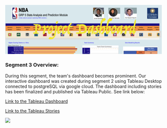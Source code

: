 ![](./Pictures/CircleHeaderSeg3.png)

### Segment 3 Overview:

During this segment, the team's dashboard becomes prominent. Our interactive dashboard was created during segment 2 using Tableau Desktop connected to postgreSQL via google cloud. The dashboard including stories has been finalized and published via Tableau Public. See link below:

[Link to the Tableau Dashboard](https://public.tableau.com/profile/john.s.2695#!/vizhome/Dashboard1_16143159757440/Dashboard2?publish=yes)

[Link to the Tableau Stories](https://public.tableau.com/profile/john.s.2695#!/vizhome/Dashboard1_16143159757440/DashboardFilter?publish=yes)

![](./Pictures/Finaldashboard.png)




